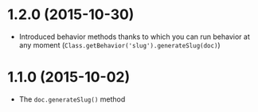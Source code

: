 # 1.2.0 (2015-10-30)

- Introduced behavior methods thanks to which you can run behavior at any moment (`Class.getBehavior('slug').generateSlug(doc)`)

# 1.1.0 (2015-10-02)

- The `doc.generateSlug()` method
